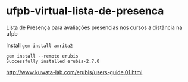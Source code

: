 ufpb-virtual-lista-de-presenca
==============================

Lista de Presença para avaliações presencias nos cursos a distância na ufpb

Install `gem install amrita2`

	gem install --remote erubis
	Successfully installed erubis-2.7.0


http://www.kuwata-lab.com/erubis/users-guide.01.html


